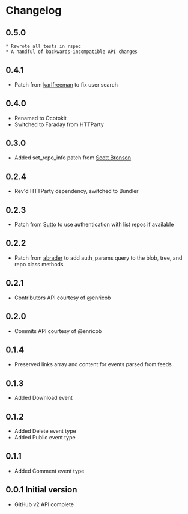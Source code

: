 # Changelog
## 0.5.0
	* Rewrote all tests in rspec
	* A handful of backwards-incompatible API changes
## 0.4.1
  * Patch from [karlfreeman](http://github.com/karlfreeman) to fix user search
## 0.4.0
  * Renamed to Ocotokit
  * Switched to Faraday from HTTParty
## 0.3.0
  * Added set_repo_info patch from [Scott Bronson](http://github.com/bronson)
## 0.2.4
  * Rev'd HTTParty dependency, switched to Bundler
## 0.2.3
  * Patch from [Sutto](http://github.com/Sutto) to use authentication with list repos if available 
## 0.2.2
  * Patch from [abrader](http://github.com/abrader) to add auth_params query to the blob, tree, and repo class methods
## 0.2.1
  * Contributors API courtesy of @enricob
## 0.2.0
  * Commits API courtesy of @enricob

## 0.1.4

  * Preserved links array and content for events parsed from feeds

## 0.1.3

* Added Download event

## 0.1.2

* Added Delete event type
* Added Public event type

## 0.1.1 

* Added Comment event type

## 0.0.1 Initial version

* GitHub v2 API complete
